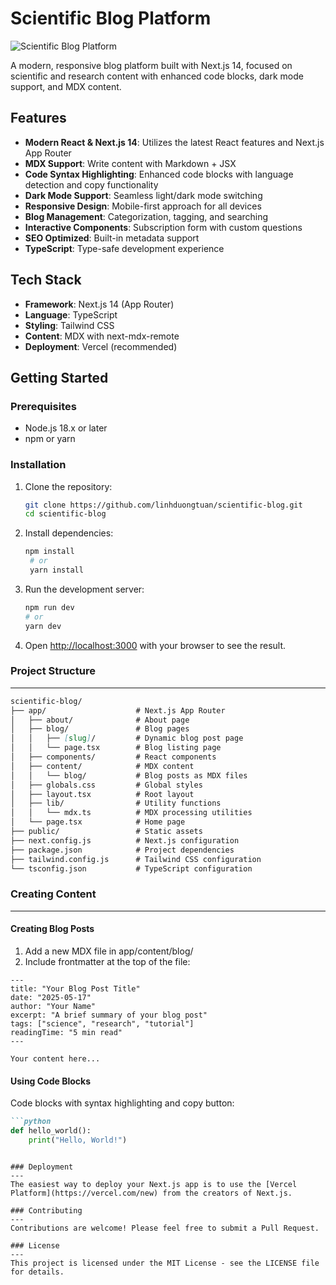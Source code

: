 # Scientific Blog Platform

![Scientific Blog Platform](public/images/scientific-blog-banner.png)

A modern, responsive blog platform built with Next.js 14, focused on scientific and research content with enhanced code blocks, dark mode support, and MDX content.

## Features

- **Modern React & Next.js 14**: Utilizes the latest React features and Next.js App Router
- **MDX Support**: Write content with Markdown + JSX
- **Code Syntax Highlighting**: Enhanced code blocks with language detection and copy functionality
- **Dark Mode Support**: Seamless light/dark mode switching
- **Responsive Design**: Mobile-first approach for all devices
- **Blog Management**: Categorization, tagging, and searching
- **Interactive Components**: Subscription form with custom questions
- **SEO Optimized**: Built-in metadata support
- **TypeScript**: Type-safe development experience

## Tech Stack

- **Framework**: Next.js 14 (App Router)
- **Language**: TypeScript
- **Styling**: Tailwind CSS
- **Content**: MDX with next-mdx-remote
- **Deployment**: Vercel (recommended)

## Getting Started

### Prerequisites

- Node.js 18.x or later
- npm or yarn

### Installation

1. Clone the repository:
   ```bash
   git clone https://github.com/linhduongtuan/scientific-blog.git
   cd scientific-blog
   ```

2. Install dependencies:
   ```bash
   npm install
    # or
    yarn install
    ```
3. Run the development server:
   ```bash
   npm run dev
   # or
   yarn dev
   ```
4. Open [http://localhost:3000](http://localhost:3000) with your browser to see the result.   

### Project Structure
---
```markdown
scientific-blog/
├── app/                    # Next.js App Router
│   ├── about/              # About page
│   ├── blog/               # Blog pages
│   │   ├── [slug]/         # Dynamic blog post page
│   │   └── page.tsx        # Blog listing page
│   ├── components/         # React components
│   ├── content/            # MDX content
│   │   └── blog/           # Blog posts as MDX files
│   ├── globals.css         # Global styles
│   ├── layout.tsx          # Root layout
│   ├── lib/                # Utility functions
│   │   └── mdx.ts          # MDX processing utilities
│   └── page.tsx            # Home page
├── public/                 # Static assets
├── next.config.js          # Next.js configuration
├── package.json            # Project dependencies
├── tailwind.config.js      # Tailwind CSS configuration
└── tsconfig.json           # TypeScript configuration
```

### Creating Content
---
#### Creating Blog Posts

1. Add a new MDX file in app/content/blog/
2. Include frontmatter at the top of the file:

```MDX
---
title: "Your Blog Post Title"
date: "2025-05-17"
author: "Your Name"
excerpt: "A brief summary of your blog post"
tags: ["science", "research", "tutorial"]
readingTime: "5 min read"
---

Your content here...
```

#### Using Code Blocks
Code blocks with syntax highlighting and copy button:

```md
```python
def hello_world():
    print("Hello, World!")
```
```

### Deployment
---
The easiest way to deploy your Next.js app is to use the [Vercel Platform](https://vercel.com/new) from the creators of Next.js.

### Contributing
---
Contributions are welcome! Please feel free to submit a Pull Request.

### License
---
This project is licensed under the MIT License - see the LICENSE file for details.
